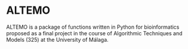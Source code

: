 # ALTEMO
ALTEMO is a package of functions written in Python for bioinformatics proposed as a final project in the course of Algorithmic Techniques and Models (325) at the University of Málaga.
